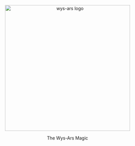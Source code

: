 <p align="center">
   <img src="https://github.com/Christovis/wys-ars/blob/master/wys_ars.png" alt="wys-ars logo" width="400">
</p>

<center>The Wys-Ars Magic</center>

